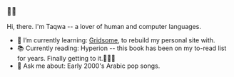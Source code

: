 ### 👋🏾
Hi, there. I'm Taqwa -- a lover of human and computer languages.

- 🌱 I’m currently learning: [Gridsome](https://gridsome.org/docs/), to rebuild my personal site with.
- 📚 Currently reading: Hyperion -- this book has been on my to-read list for years. Finally getting to it.🧍🏾‍♀️
- 💬 Ask me about: Early 2000's Arabic pop songs.

<!--
**TaqwaR/TaqwaR** is a ✨ _special_ ✨ repository because its `README.md` (this file) appears on your GitHub profile.

Here are some ideas to get you started:

- 🔭 I’m currently working on ...
- 🌱 I’m currently learning ...
- 👯 I’m looking to collaborate on ...
- 🤔 I’m looking for help with ...
- 💬 Ask me about ...
- 📫 How to reach me: ...
- 😄 Pronouns: ...
- ⚡ Fun fact: ...
-->
